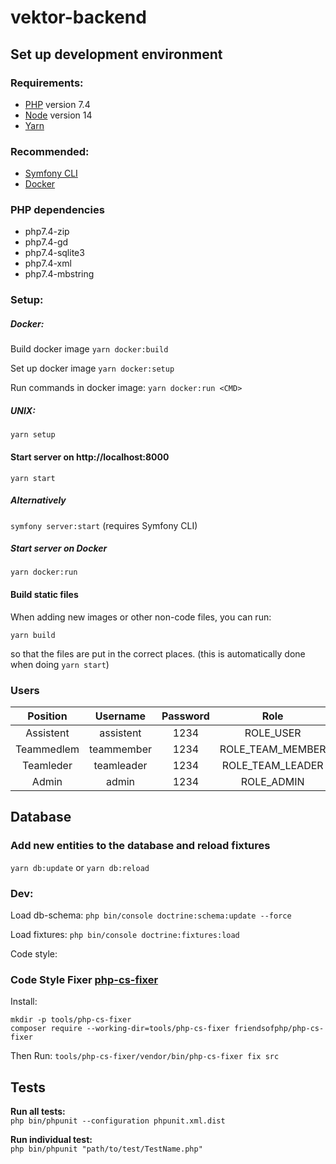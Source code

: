 # vektor-backend

## Set up development environment
### Requirements:
- [PHP](http://php.net/downloads.php) version 7.4
- [Node](https://nodejs.org/en/) version 14
- [Yarn](https://yarnpkg.com)
### Recommended:
- [Symfony CLI](https://symfony.com/download)
- [Docker](https://www.docker.com/products/docker-desktop)

### PHP dependencies
- php7.4-zip
- php7.4-gd
- php7.4-sqlite3
- php7.4-xml
- php7.4-mbstring

### Setup:

##### Docker:
Build docker image
`yarn docker:build`

Set up docker image
`yarn docker:setup`

Run commands in docker image:
`yarn docker:run <CMD>`


##### UNIX:
`yarn setup`

#### Start server on http://localhost:8000
`yarn start`

##### Alternatively
`symfony server:start` (requires Symfony CLI)

##### Start server on Docker
`yarn docker:run`


#### Build static files
When adding new images or other non-code files, you can run:

`yarn build`

so that the files are put in the correct places. (this is automatically
done when doing `yarn start`)

### Users
| Position     | Username   | Password |        Role        |
| :----------: | :--------: |:--------:|:------------------:|
| Assistent    | assistent  |   1234   |      ROLE_USER     |
| Teammedlem   | teammember |   1234   |  ROLE_TEAM_MEMBER  |
| Teamleder    | teamleader |   1234   |  ROLE_TEAM_LEADER  |
| Admin        | admin      |   1234   |      ROLE_ADMIN    |


## Database

### Add new entities to the database and reload fixtures
`yarn db:update` or `yarn db:reload`


### Dev:
Load db-schema:
`php bin/console doctrine:schema:update --force`

Load fixtures:
`php bin/console doctrine:fixtures:load`

Code style:
### Code Style Fixer [php-cs-fixer](https://github.com/PHP-CS-Fixer/PHP-CS-Fixer)
Install:
```
mkdir -p tools/php-cs-fixer
composer require --working-dir=tools/php-cs-fixer friendsofphp/php-cs-fixer
```

Then Run:
`tools/php-cs-fixer/vendor/bin/php-cs-fixer fix src`


## Tests
**Run all tests:**\
`php bin/phpunit --configuration phpunit.xml.dist`

**Run individual test:**\
`php bin/phpunit "path/to/test/TestName.php"`